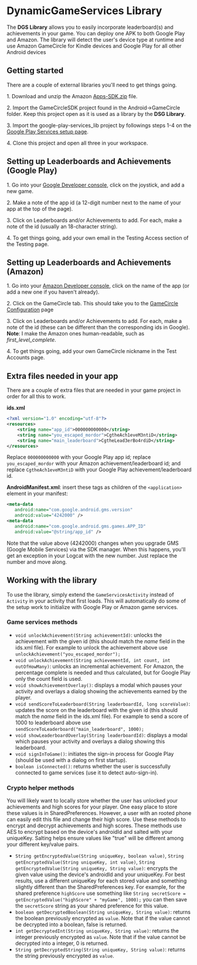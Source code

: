 # DynamicGameServices Library

The **DGS Library** allows you to easily incorporate leaderboard(s) and achievements in your game. You can deploy one APK to both Google Play and Amazon. The library will detect the user's device type at runtime and use Amazon GameCircle for Kindle devices and Google Play for all other Android devices

## Getting started

There are a couple of external libraries you'll need to get things going.

1\. Download and unzip the Amazon [Apps-SDK.zip](https://developer.amazon.com/public/resources/development-tools/sdk) file. 

2\. Import the GameCircleSDK project found in the Android-&gt;GameCircle folder. Keep this project open as it is used as a library by the **DSG Library**.

3\. Import the google-play-services_lib project by followings steps 1-4 on the [Google Play Services setup page](http://developer.android.com/google/play-services/setup.html#Install). 

4\. Clone this project and open all three in your workspace.

## Setting up Leaderboards and Achievements (Google Play)

1\. Go into your [Google Developer console](https://play.google.com/apps/publish/), click on the joystick, and add a new game. 

2\. Make a note of the app id (a 12-digit number next to the name of your app at the top of the page).

3\. Click on Leaderboards and/or Achievements to add. For each, make a note of the id (usually an 18-character string).

4\. To get things going, add your own email in the Testing Access section of the Testing page.

## Setting up Leaderboards and Achievements (Amazon)

1\. Go into your [Amazon Developer console](https://developer.amazon.com/home.html), click on the name of the app (or add a new one if you haven't already). 

2\. Click on the GameCircle tab. This should take you to the [GameCircle Configuration](https://developer.amazon.com/gc/cfg/index.html) page

3\. Click on Leaderboards and/or Achievements to add. For each, make a note of the id (these can be different than the corresponding ids in Google). **Note**: I make the Amazon ones human-readable, such as _first_level_complete_.

4\. To get things going, add your own GameCircle nickname in the Test Accounts page.

## Extra files needed in your app

There are a couple of extra files that are needed in your game project in order for all this to work.

**ids.xml**
```xml
<?xml version="1.0" encoding="utf-8"?>
<resources>
    <string name="app_id">000000000000</string>
    <string name="you_escaped_mordor">CgtheAch1eveM3ntiD</string>
    <string name="main_leaderboard">CgtheLead3erBo4rdiD</string>
</resources>
```
Replace `000000000000` with your Google Play app id; replace `you_escaped_mordor` with your Amazon achievement/leaderboard id; and replace `CgtheAch1eveM3ntiD` with your Google Play achievement/leaderboard id. 

**AndroidManifest.xml**: insert these tags as children of the `<application>` element in your manifest: 
```xml
<meta-data
   android:name="com.google.android.gms.version"
   android:value="4242000" />
<meta-data
   android:name="com.google.android.gms.games.APP_ID"
   android:value="@string/app_id" />
```
Note that the value above (4242000) changes when you upgrade GMS (Google Mobile Services) via the SDK manager. When this happens, you'll get an exception in your Logcat with the new number. Just replace the number and move along.

## Working with the library

To use the library, simply extend the `GameServicesActivity` instead of `Activity` in your activity that first loads. This will automatically do some of the setup work to initialize with Google Play or Amazon game services.

### Game services methods

*   `void unlockAchievement(String achievementId)`: unlocks the achievement with the given id (this should match the _name_ field in the ids.xml file). For example to unlock the achievement above use `unlockAchievement("you_escaped_mordor");` 
*   `void unlockAchievement(String achievementId, int count, int outOfHowMany)`: unlocks an incremental achievement. For Amazon, the percentage complete is needed and thus calculated, but for Google Play only the count field is used.
*   `void showAchievementOverlay()`: displays a modal which pauses your activity and overlays a dialog showing the achievements earned by the player.
*   `void sendScoreToLeaderboard(String leaderboardId, long scoreValue)`: updates the score on the leaderboard with the given id (this should match the _name_ field in the ids.xml file). For example to send a score of 1000 to leaderboard above use `sendScoreToLeaderboard("main_leaderboard", 1000);`
*   `void showLeaderboardOverlay(String leaderboardId)`: displays a modal which pauses your activity and overlays a dialog showing this leaderboard.
*   `void signInToGame()`: initiates the sign-in process for Google Play (should be used with a dialog on first startup).
*   `boolean isConnected()`: returns whether the user is successfully connected to game services (use it to detect auto-sign-in).

### Crypto helper methods

You will likely want to locally store whether the user has unlocked your achievements and high scores for your player. One easy place to store these values is in SharedPreferences. However, a user with an rooted phone can easily edit this file and change their high score. Use these methods to encrypt and decrypt achievements and high scores. These methods use AES to encrypt based on the device's androidId and salted with your uniqueKey. Salting helps ensure values like "true" will be different among your different key/value pairs.

*   `String getEncryptedValue(String uniqueKey, boolean value)`, `String getEncryptedValue(String uniqueKey, int value)`, `String getEncryptedValue(String uniqueKey, String value)`: encrypts the given value using the device's androidId and your uniqueKey. For best results, use a different uniqueKey for each stored value and something slightly different than the SharedPreferences key. For example, for the shared preference `highScore` use something like `String secretScore = getEncryptedValue("highScore" + "myGame", 1000);` you can then save the `secretScore` string as your shared preference for this value.
*   `boolean getDecryptedBoolean(String uniqueKey, String value)`: returns the boolean previously encrypted as `value`. Note that if the value cannot be decrypted into a boolean, false is returned.
*   `int getDecryptedInt(String uniqueKey, String value)`: returns the integer previously encrypted as `value`. Note that if the value cannot be decrypted into a integer, 0 is returned.
*   `String getDecryptedString(String uniqueKey, String value)`: returns the string previously encrypted as `value`.

